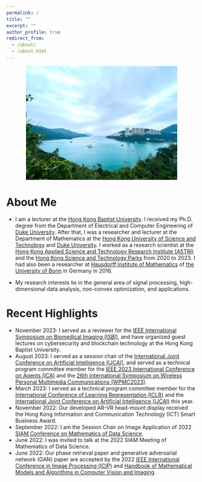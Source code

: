 ```yaml
---
permalink: /
title: ""
excerpt: ""
author_profile: true
redirect_from: 
  - /about/
  - /about.html
---
```


<p align="center">
  <img src="https://github.com/poline3939/poline3939.github.io/blob/master/images/lake_hk.jpg?raw=true" alt="Photo" style="width: 400px;"/> 
</p>

# About Me
* I am a lecturer at the [Hong Kong Baptist University](https://www.hkbu.edu.hk/). I received my Ph.D. degree from the Department of Electrical and Computer Engineering of [Duke University](https://duke.edu/). After that, I was a researcher and lecturer at the Department of Mathematics at the [Hong Kong University of Science and Technology](https://hkust.edu.hk/home) and [Duke University](https://duke.edu/). I worked as a research scientist at the [Hong Kong Applied Science and Technology Research Institute (ASTRI)](https://www.astri.org/) and the [Hong Kong Science and Technology Parks](https://www.hkstp.org) from 2020 to 2023. I had also been a researcher at [Hausdorff Institute of Mathematics](https://www.him.uni-bonn.de/) of [the University of Bonn](https://www.him.uni-bonn.de/) in Germany in 2016.  

* My research interests lie in the general area of signal processing, high-dimensional data analysis, non-convex optimization, and applications. 


# Recent Highlights
* November 2023: I served as a reviewer for the [IEEE International Symposium on Biomedical Imaging (ISBI)](https://biomedicalimaging.org/2024/), and have organized guest lectures on cybersecurity and blockchain technology at the Hong Kong Baptist University. 
* August 2023: I served as a session chair of the [International Joint Conference on Artificial Intelligence (IJCAI)](https://ijcai-23.org/), and served as a technical program committee member for the [IEEE 2023 International Conference on Agents (ICA)](https://www.computer.org/conferences/ica-2023) and the [26th International Symposium on Wireless Personal Multimedia Communications (WPMC2023)](http://wpmc2023.com/).  
* March 2023: I served as a technical program committee member for the [International Conference of Learning Representation (ICLR)](https://iclr.cc/Conferences/2023) and the [International Joint Conference on Artificial Intelligence (IJCAI)](https://ijcai-23.org/) this year.
* November 2022: Our developed AR-VR head-mount display received the Hong Kong Information and Communication Technology (ICT) Smart Business Award. 
* September 2022: I am the Session Chair on Image Application of 2022 [SIAM Conference on Mathematics of Data Science](https://www.siam.org/conferences/cm/conference/mds22?_ga=2.240695686.449870411.1654046966-1548619038.1643186184). 
* June 2022: I was invited to talk at the 2022 SIAM Meeting of Mathematics of Data Science.  
* June 2022: Our phase retrieval paper and generative adversarial network (GAN) paper are accepted by the 2022 [IEEE International Conference in Image Processing (ICIP)](https://2022.ieeeicip.org/) and [Handbook of Mathematical Models and Algorithms in Computer Vision and Imaging](https://link.springer.com/referencework/10.1007/978-3-030-03009-4). 
